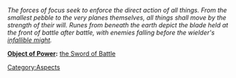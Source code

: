 *The forces of focus seek to enforce the direct action of all things.
From the smallest pebble to the very planes themselves, all things shall
move by the strength of their will. Runes from beneath the earth depict
the blade held at the front of battle after battle, with enemies falling
before the wielder's [infallible
might](the_Sword_of_Battle.md "wikilink").*

**[Object of Power](:Category:Objects_of_Power.md "wikilink"):** [the
Sword of Battle](the_Sword_of_Battle "wikilink")

[Category:Aspects](Category:Aspects "wikilink")
